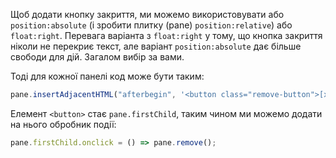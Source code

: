 
Щоб додати кнопку закриття, ми можемо використовувати або `position:absolute` (і зробити плитку (pane) `position:relative`) або `float:right`. Перевага варіанта з `float:right` у тому, що кнопка закриття ніколи не перекриє текст, але варіант `position:absolute` дає більше свободи для дій. Загалом вибір за вами.

Тоді для кожної панелі код може бути таким:
```js
pane.insertAdjacentHTML("afterbegin", '<button class="remove-button">[x]</button>');
```

Елемент `<button>` стає `pane.firstChild`, таким чином ми можемо додати на нього обробник події:

```js
pane.firstChild.onclick = () => pane.remove();
```
